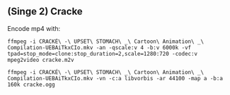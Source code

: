 ## (Singe 2) Cracke

Encode mp4 with:

    ffmpeg -i CRACKÉ\ -\ UPSET\ STOMACH\ _\ Cartoon\ Animation\ _\ Compilation-UEBAiTkxCIo.mkv -an -qscale:v 4 -b:v 6000k -vf tpad=stop_mode=clone:stop_duration=2,scale=1280:720 -codec:v mpeg2video cracke.m2v

    ffmpeg -i CRACKÉ\ -\ UPSET\ STOMACH\ _\ Cartoon\ Animation\ _\ Compilation-UEBAiTkxCIo.mkv -vn -c:a libvorbis -ar 44100 -map a -b:a 160k cracke.ogg
